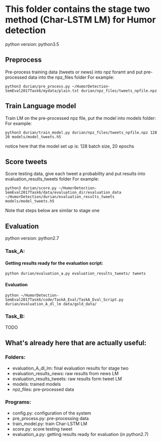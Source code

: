 # This folder contains the stage two method (Char-LSTM LM) for Humor detection
python version: python3.5
## Preprocess 
Pre-process training data (tweets or news) into npz foramt and put pre-processed data into the npz_files folder
For example:
```
python3 durian/pre_process.py ~/HumorDetection-SemEval2017Task6/mydata/plain.txt durian/npz_files/tweets_npfile.npz
```
## Train Language model 
Train LM on the pre-processed npz file, put the model into models folder:
For example:
```
python3 durian/train_model.py durian/npz_files/tweets_npfile.npz 128 20 models/model_tweets.h5
```
notice here that the model set up is: 128 batch size, 20 epochs
## Score tweets
Score testing data, give each tweet a probability and put results into evaluation_results_tweets folder
For example:
```
python3 durian/score.py ~/HumorDetection-SemEval2017Task6/data/evaluation_dir/evaluation_data ~/HumorDetection/durian/evaluation_results_tweets models/model_tweets.h5
```
Note that steps below are similar to stage one
## Evaluation
python version: python2.7
### Task_A:
#### Getting results ready for the evaluation script:
```
python durian/evaluation_a.py evaluation_results_tweets/ tweets
```
#### Evaluation
```
python ~/HumorDetection-SemEval2017Task6/code/TaskA_Eval/TaskA_Eval_Script.py durian/evaluation_A_dl_lm data/gold_data/
```
### Task_B:
TODO

## What's already here that are actually useful:
### Folders:
- evaluation_A_dl_lm: final evaluation results for stage two
- evaluation_results_news: raw results from news LM
- evaluation_results_tweets: raw results form tweet LM
- models: trained models
- npz_files: pre-processed data
### Programs:
- config.py: configuration of the system
- pre_process.py: pre-processing data
- train_model.py: train Char-LSTM LM
- score.py: score testing tweet
- evaluation_a.py: getting results ready for evaluation (in python2.7)

